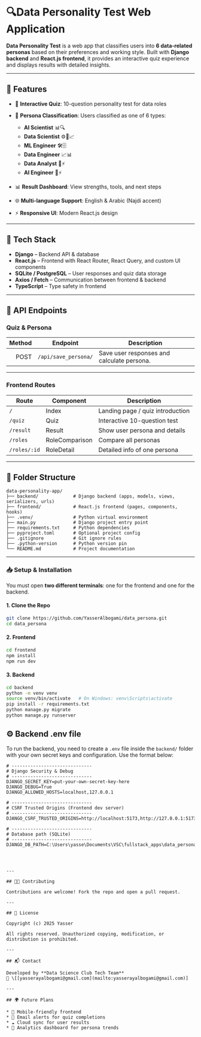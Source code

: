 # 🔍Data Personality Test Web Application

**Data Personality Test** is a web app that classifies users into **6 data-related personas** based on their preferences and working style.
Built with **Django backend** and **React.js frontend**, it provides an interactive quiz experience and displays results with detailed insights.

---

## 🌟 Features

* 📝 **Interactive Quiz**: 10-question personality test for data roles
* 🎯 **Persona Classification**: Users classified as one of 6 types:

  * **AI Scientist** 📊🔍
  * **Data Scientist** ⚙️🤝📈
  * **ML Engineer** 🛠️🗄️
  * **Data Engineer** 📈📊
  * **Data Analyst** 🤖⚡
  * **AI Engineer** 🧠⚡
* 📊 **Result Dashboard**: View strengths, tools, and next steps
* 🌐 **Multi-language Support**: English & Arabic (Najdi accent)
* ⚡ **Responsive UI**: Modern React.js design

---

## 🚀 Tech Stack

* **Django** – Backend API & database
* **React.js** – Frontend with React Router, React Query, and custom UI components
* **SQLite / PostgreSQL** – User responses and quiz data storage
* **Axios / Fetch** – Communication between frontend & backend
* **TypeScript** – Type safety in frontend

---

## 📡 API Endpoints

### Quiz & Persona

| Method | Endpoint              | Description                                |
| -----: | --------------------- | ------------------------------------------ |
|   POST | `/api/save_persona/`  | Save user responses and calculate persona. |


---

### Frontend Routes

| Route        | Component      | Description                      |
| ------------ | -------------- | -------------------------------- |
| `/`          | Index          | Landing page / quiz introduction |
| `/quiz`      | Quiz           | Interactive 10-question test     |
| `/result`    | Result         | Show user persona and details    |
| `/roles`     | RoleComparison | Compare all personas             |
| `/roles/:id` | RoleDetail     | Detailed info of one persona     |

---

## 📁 Folder Structure

```
data-personality-app/
├── backend/             # Django backend (apps, models, views, serializers, urls)
├── frontend/            # React.js frontend (pages, components, hooks)
├── .venv/               # Python virtual environment
├── main.py              # Django project entry point
├── requirements.txt     # Python dependencies
├── pyproject.toml       # Optional project config
├── .gitignore           # Git ignore rules
├── .python-version      # Python version pin
└── README.md            # Project documentation
```

---
### 📥 Setup & Installation

You must open **two different terminals**: one for the frontend and one for the backend.

#### 1. Clone the Repo

```bash
git clone https://github.com/YasserAlbogami/data_persona.git
cd data_persona
```

#### 2. Frontend

```bash
cd frontend
npm install
npm run dev
```

#### 3. Backend

```bash
cd backend
python -m venv venv
source venv/bin/activate   # On Windows: venv\Scripts\activate
pip install -r requirements.txt
python manage.py migrate
python manage.py runserver
```

## ⚙️ Backend .env file

To run the backend, you need to create a `.env` file inside the `backend/` folder with your own secret keys and configuration. Use the format below:

```env
# ------------------------------
# Django Security & Debug
# ------------------------------
DJANGO_SECRET_KEY=put-your-own-secret-key-here
DJANGO_DEBUG=True
DJANGO_ALLOWED_HOSTS=localhost,127.0.0.1

# ------------------------------
# CSRF Trusted Origins (Frontend dev server)
# ------------------------------
DJANGO_CSRF_TRUSTED_ORIGINS=http://localhost:5173,http://127.0.0.1:5173

# ------------------------------
# Database path (SQLite)
# ------------------------------
DJANGO_DB_PATH=C:\Users\yasse\Documents\VSC\fullstack_apps\data_persona_project\backend\db.sqlite3




---

## 🧑‍💻 Contributing

Contributions are welcome! Fork the repo and open a pull request.

---

## 📜 License

Copyright (c) 2025 Yasser

All rights reserved. Unauthorized copying, modification, or distribution is prohibited.

---

## 📬 Contact

Developed by **Data Science Club Tech Team**
📧 \[[yasserayalbogami@gmail.com](mailto:yasserayalbogami@gmail.com)]

---

## 🌍 Future Plans

* 📲 Mobile-friendly frontend
* 🔔 Email alerts for quiz completions
* ☁️ Cloud sync for user results
* 🧩 Analytics dashboard for persona trends



